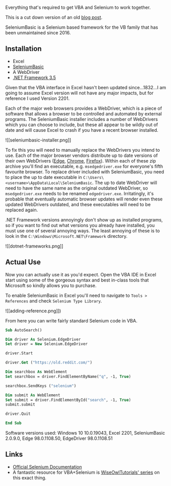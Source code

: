Everything that's required to get VBA and Selenium to work together.

This is a cut down version of an old [blog post](https://zachmanson.com/blog/basic-seleniumbasic/).
  
SeleniumBasic is a Selenium based framework for the VB family that has been unmaintained since 2016.

## Installation

- Excel
- [SeleniumBasic](https://github.com/florentbr/SeleniumBasic/releases)
- A WebDriver
- [.NET Framework 3.5](https://www.microsoft.com/en-au/download/details.aspx?id=21)

Given that the VBA interface in Excel hasn't been updated since...1832...I am going to assume Excel version will not have any major impacts, but for reference I used Version 2201.

Each of the major web browsers provides a WebDriver, which is a piece of software that allows a browser to be controlled and automated by external programs. The SeleniumBasic installer includes a number of WebDrivers which you can choose to include, but these all appear to be wildly out of date and will cause Excel to crash if you have a recent browser installed.

![[seleniumbasic-installer.png]]

To fix this you will need to manually replace the WebDrivers you intend to use. Each of the major browser vendors distribute up to date versions of their own WebDrivers ([Edge](https://developer.microsoft.com/en-us/microsoft-edge/tools/webdriver/), [Chrome](https://chromedriver.chromium.org/downloads), [Firefox](https://github.com/mozilla/geckodriver/releases)). Within each of these zip archive you'll find an executable, e.g. `msedgedriver.exe` for everyone's fifth favourite browser. To replace driver included with SeleniumBasic, you need to place the up to date executable in `C:\Users\<username>\AppData\Local\SeleniumBasic`. The up to date WebDriver will need to have the same name as the original outdated WebDriver, so `msedgedriver.exe` needs to be renamed `edgedriver.exe`. Irritatingly, it's probable that eventually automatic browser updates will render even these updated WebDrivers outdated, and these executables will need to be replaced again.

.NET Framework versions annoyingly don't show up as installed programs, so if you want to find out what versions you already have installed, you must use one of several annoying ways. The least annoying of these is to look in the `C:\Windows\Microsoft.NET\Framework` directory.

![[dotnet-frameworks.png]]

## Actual Use

Now you can actually use it as you'd expect. Open the VBA IDE in Excel start using some of the gorgeous syntax and best in-class tools that Microsoft so kindly allows you to purchase.

To enable SeleniumBasic in Excel you'll need to navigate to `Tools > References` and check `Selenium Type Library`.

![[adding-reference.png]])

From here you can write fairly standard Selenium code in VBA.

```vb
Sub AutoSearch()

Dim driver As Selenium.EdgeDriver
Set driver = New Selenium.EdgeDriver

driver.Start

driver.Get ("https://old.reddit.com/")  

Dim searchbox As WebElement
Set searchbox = driver.FindElementByName("q", -1, True)

searchbox.SendKeys ("selenium")

Dim submit As WebElement
Set submit = driver.FindElementById("search", -1, True)
submit.submit

driver.Quit

End Sub
```

Software versions used: Windows 10 10.0.19043, Excel 2201, SeleniumBasic 2.0.9.0, Edge 98.0.1108.50, EdgeDriver 98.0.1108.51

## Links
- [Official Selenium Documentation](https://www.selenium.dev/documentation/overview/)
- A fantastic resource for VBA+Selenium is [WiseOwlTutorials' series](https://youtube.com/playlist?list=PLNIs-AWhQzcl3xKvF8sVL4sWRWICj_clM) on this exact thing.